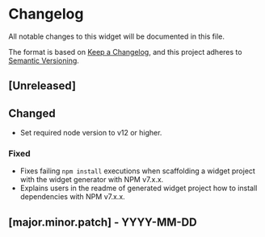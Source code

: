 # Changelog
All notable changes to this widget will be documented in this file.

The format is based on [Keep a Changelog](https://keepachangelog.com/en/1.0.0/), and this project adheres to [Semantic Versioning](https://semver.org/spec/v2.0.0.html).

## [Unreleased]
## Changed
- Set required node version to v12 or higher.

### Fixed
- Fixes failing `npm install` executions when scaffolding a widget project with the widget generator with NPM v7.x.x.
- Explains users in the readme of generated widget project how to install dependencies with NPM v7.x.x.

## [major.minor.patch] - YYYY-MM-DD
